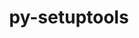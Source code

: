 ---
title: "py-setuptools"
layout: cache
categories: [package, develop-2025-03-30]
meta: {"compilers": ["none"], "num_specs": 57, "num_specs_by_stack": {"bootstrap-aarch64-darwin": 6, "bootstrap-x86_64-linux-gnu": 8, "build_systems": 1, "data-vis-sdk": 2, "developer-tools-aarch64-linux-gnu": 1, "developer-tools-darwin": 1, "developer-tools-x86_64_v3-linux-gnu": 1, "e4s": 9, "e4s-cray-rhel": 1, "e4s-neoverse-v2": 6, "e4s-oneapi": 7, "e4s-rocm-external": 2, "hep": 4, "ml-darwin-aarch64-mps": 5, "ml-linux-aarch64-cpu": 5, "ml-linux-aarch64-cuda": 5, "ml-linux-x86_64-cpu": 5, "ml-linux-x86_64-cuda": 5, "ml-linux-x86_64-rocm": 4, "radiuss": 4, "root": 57, "tutorial": 2}, "oss": ["centos7", "rhel8", "sequoia", "ubuntu18.04", "ubuntu20.04", "ubuntu22.04", "ubuntu24.04"], "platforms": ["darwin", "linux"], "stacks": ["bootstrap-aarch64-darwin", "bootstrap-x86_64-linux-gnu", "build_systems", "data-vis-sdk", "developer-tools-aarch64-linux-gnu", "developer-tools-darwin", "developer-tools-x86_64_v3-linux-gnu", "e4s", "e4s-cray-rhel", "e4s-neoverse-v2", "e4s-oneapi", "e4s-rocm-external", "hep", "ml-darwin-aarch64-mps", "ml-linux-aarch64-cpu", "ml-linux-aarch64-cuda", "ml-linux-x86_64-cpu", "ml-linux-x86_64-cuda", "ml-linux-x86_64-rocm", "radiuss", "root", "tutorial"], "targets": ["aarch64", "neoverse_v2", "x86_64_v3"], "versions": ["46.1.3", "57.4.0", "59.4.0", "63.4.3", "68.0.0", "75.3.0", "76.0.0"]}
spec_details: [{"compiler": "none", "hash": "2sinndrg7djqy75am6sfefmeyv7b7wbf", "os": "ubuntu22.04", "platform": "linux", "size": "-", "stacks": ["e4s-oneapi", "root"], "target": "x86_64_v3", "variants": ["build_system=generic"], "versions": ["76.0.0"]}, {"compiler": "none", "hash": "3hkg4uhimgmpfmiuvuodeu3xv362sslu", "os": "ubuntu24.04", "platform": "linux", "size": "-", "stacks": ["bootstrap-x86_64-linux-gnu", "ml-linux-x86_64-cpu", "ml-linux-x86_64-cuda", "ml-linux-x86_64-rocm", "root"], "target": "x86_64_v3", "variants": ["build_system=generic"], "versions": ["76.0.0"]}, {"compiler": "none", "hash": "63wtpildbdzaio3ngynkf72gmlxsho7r", "os": "ubuntu22.04", "platform": "linux", "size": "-", "stacks": ["e4s-oneapi", "root"], "target": "x86_64_v3", "variants": ["build_system=generic"], "versions": ["59.4.0"]}, {"compiler": "none", "hash": "6cyl25z6tjwaaylcvf2j5m2dgjhhnug7", "os": "sequoia", "platform": "darwin", "size": "-", "stacks": ["ml-darwin-aarch64-mps", "root"], "target": "aarch64", "variants": ["build_system=generic"], "versions": ["63.4.3"]}, {"compiler": "none", "hash": "6tlbuvh3gugzb277qpb2lwfi2ezduotj", "os": "ubuntu24.04", "platform": "linux", "size": "-", "stacks": ["ml-linux-aarch64-cpu", "ml-linux-aarch64-cuda", "root"], "target": "aarch64", "variants": ["build_system=generic"], "versions": ["76.0.0"]}, {"compiler": "none", "hash": "744z5wzzbwdn4tgxeo7b6afg7qnhv5ca", "os": "ubuntu24.04", "platform": "linux", "size": "-", "stacks": ["bootstrap-x86_64-linux-gnu", "ml-linux-x86_64-cpu", "ml-linux-x86_64-cuda", "ml-linux-x86_64-rocm", "root"], "target": "x86_64_v3", "variants": ["build_system=generic"], "versions": ["76.0.0"]}, {"compiler": "none", "hash": "bdxd7mduwk6pdnt5q4xf6lajz4lfr4gy", "os": "centos7", "platform": "linux", "size": "-", "stacks": ["developer-tools-x86_64_v3-linux-gnu", "root"], "target": "x86_64_v3", "variants": ["build_system=generic"], "versions": ["76.0.0"]}, {"compiler": "none", "hash": "ccuf2dmjwoarqj65jjsgq4sjejklafei", "os": "ubuntu22.04", "platform": "linux", "size": "-", "stacks": ["e4s", "e4s-rocm-external", "root"], "target": "x86_64_v3", "variants": ["build_system=generic"], "versions": ["76.0.0"]}, {"compiler": "none", "hash": "clt2owqrzlpkjnnzkcuu2ac4gqnoadz6", "os": "ubuntu22.04", "platform": "linux", "size": "-", "stacks": ["e4s", "root"], "target": "x86_64_v3", "variants": ["build_system=generic"], "versions": ["63.4.3"]}, {"compiler": "none", "hash": "csqpdcr5um4d4qqufm554j62ttrw7mho", "os": "ubuntu22.04", "platform": "linux", "size": "-", "stacks": ["e4s-oneapi", "root"], "target": "x86_64_v3", "variants": ["build_system=generic"], "versions": ["63.4.3"]}, {"compiler": "none", "hash": "d4ad5lhdbjxevvv4lycnz7hclviqmow7", "os": "sequoia", "platform": "darwin", "size": "-", "stacks": ["bootstrap-aarch64-darwin", "root"], "target": "aarch64", "variants": ["build_system=generic"], "versions": ["76.0.0"]}, {"compiler": "none", "hash": "dyfa442jv5olsa6up6j5amsin5wu2idp", "os": "ubuntu24.04", "platform": "linux", "size": "-", "stacks": ["ml-linux-aarch64-cpu", "ml-linux-aarch64-cuda", "root"], "target": "aarch64", "variants": ["build_system=generic"], "versions": ["76.0.0"]}, {"compiler": "none", "hash": "e5tq2fq5o47jnapfrw4fjgy3wvezft4h", "os": "ubuntu22.04", "platform": "linux", "size": "-", "stacks": ["e4s-neoverse-v2", "root"], "target": "neoverse_v2", "variants": ["build_system=generic"], "versions": ["76.0.0"]}, {"compiler": "none", "hash": "epsugex3p6lfc5x2btcmdmdo3mzbxko7", "os": "ubuntu24.04", "platform": "linux", "size": "-", "stacks": ["ml-linux-x86_64-cpu", "ml-linux-x86_64-cuda", "root"], "target": "x86_64_v3", "variants": ["build_system=generic"], "versions": ["63.4.3"]}, {"compiler": "none", "hash": "ewdalwspckuqg5rgx5edudtspvtvqqzj", "os": "ubuntu22.04", "platform": "linux", "size": "-", "stacks": ["e4s-neoverse-v2", "root"], "target": "neoverse_v2", "variants": ["build_system=generic"], "versions": ["76.0.0"]}, {"compiler": "none", "hash": "fhi6pxmrd7fgr6mbix22dx2yy2omkmye", "os": "ubuntu24.04", "platform": "linux", "size": "-", "stacks": ["ml-linux-aarch64-cpu", "ml-linux-aarch64-cuda", "root"], "target": "aarch64", "variants": ["build_system=generic"], "versions": ["63.4.3"]}, {"compiler": "none", "hash": "fkpmw6aoqi72jb2muerx5hbqbcyz75bj", "os": "ubuntu22.04", "platform": "linux", "size": "-", "stacks": ["e4s-oneapi", "root"], "target": "x86_64_v3", "variants": ["build_system=generic"], "versions": ["76.0.0"]}, {"compiler": "none", "hash": "fmliixjrnjs3m4kh6dc5xpl7j337dezr", "os": "ubuntu22.04", "platform": "linux", "size": "-", "stacks": ["e4s", "e4s-rocm-external", "root"], "target": "x86_64_v3", "variants": ["build_system=generic"], "versions": ["63.4.3"]}, {"compiler": "none", "hash": "fxmxhlnv7yhubxscjarfq4sd45kdzz3a", "os": "ubuntu24.04", "platform": "linux", "size": "-", "stacks": ["bootstrap-x86_64-linux-gnu", "root"], "target": "x86_64_v3", "variants": ["build_system=generic"], "versions": ["76.0.0"]}, {"compiler": "none", "hash": "gdwlvi7fltzancs2nvkyi6mdcyrvrazs", "os": "ubuntu24.04", "platform": "linux", "size": "-", "stacks": ["bootstrap-x86_64-linux-gnu", "ml-linux-x86_64-cpu", "ml-linux-x86_64-cuda", "ml-linux-x86_64-rocm", "root"], "target": "x86_64_v3", "variants": ["build_system=generic"], "versions": ["76.0.0"]}, {"compiler": "none", "hash": "gqc5yiz27g4bhhmgdzlhaf6mtoxsijwf", "os": "ubuntu22.04", "platform": "linux", "size": "-", "stacks": ["e4s", "root", "tutorial"], "target": "x86_64_v3", "variants": ["build_system=generic"], "versions": ["76.0.0"]}, {"compiler": "none", "hash": "grly7umkhl76mxw2bza55hoc755jz554", "os": "ubuntu20.04", "platform": "linux", "size": "-", "stacks": ["data-vis-sdk", "root"], "target": "x86_64_v3", "variants": ["build_system=generic"], "versions": ["76.0.0"]}, {"compiler": "none", "hash": "gzgywgqdxrx2ax3fshstrfsjb42oprf2", "os": "ubuntu22.04", "platform": "linux", "size": "-", "stacks": ["e4s-neoverse-v2", "root"], "target": "neoverse_v2", "variants": ["build_system=generic"], "versions": ["76.0.0"]}, {"compiler": "none", "hash": "hbolfaqindknfqkofa3mzgopdmkchngl", "os": "ubuntu24.04", "platform": "linux", "size": "-", "stacks": ["ml-linux-aarch64-cpu", "ml-linux-aarch64-cuda", "root"], "target": "aarch64", "variants": ["build_system=generic"], "versions": ["76.0.0"]}, {"compiler": "none", "hash": "hgbdb7gkkgrhqerrn5cjzbi7gfwrrqc2", "os": "ubuntu22.04", "platform": "linux", "size": "-", "stacks": ["hep", "root"], "target": "x86_64_v3", "variants": ["build_system=generic"], "versions": ["57.4.0"]}, {"compiler": "none", "hash": "hhu46hbydglwspa4wnomgau25hgiuiw4", "os": "ubuntu22.04", "platform": "linux", "size": "-", "stacks": ["hep", "root"], "target": "x86_64_v3", "variants": ["build_system=generic"], "versions": ["76.0.0"]}, {"compiler": "none", "hash": "hkkxqvdyjp7y7z3s2uhrua3aa2qbjmdc", "os": "ubuntu22.04", "platform": "linux", "size": "-", "stacks": ["e4s-neoverse-v2", "root"], "target": "neoverse_v2", "variants": ["build_system=generic"], "versions": ["59.4.0"]}, {"compiler": "none", "hash": "hukwjg4jvrgfksfm6ys4j36mnikkqslx", "os": "ubuntu24.04", "platform": "linux", "size": "-", "stacks": ["bootstrap-x86_64-linux-gnu", "root"], "target": "x86_64_v3", "variants": ["build_system=generic"], "versions": ["75.3.0"]}, {"compiler": "none", "hash": "it5hoa3kki6vb2nndetvr7duqboo35ve", "os": "sequoia", "platform": "darwin", "size": "-", "stacks": ["bootstrap-aarch64-darwin", "ml-darwin-aarch64-mps", "root"], "target": "aarch64", "variants": ["build_system=generic"], "versions": ["76.0.0"]}, {"compiler": "none", "hash": "jekv6dwigfo5hcjj2y4cwnpk77qvgzt6", "os": "ubuntu22.04", "platform": "linux", "size": "-", "stacks": ["e4s", "root"], "target": "x86_64_v3", "variants": ["build_system=generic"], "versions": ["76.0.0"]}, {"compiler": "none", "hash": "jl3zmwh7edwokt3wjrfcqmsyvbbc5tnm", "os": "ubuntu18.04", "platform": "linux", "size": "-", "stacks": ["radiuss", "root"], "target": "x86_64_v3", "variants": ["build_system=generic"], "versions": ["63.4.3"]}, {"compiler": "none", "hash": "jwgezmfo6xkth7jam7snrkejl7cdc4s5", "os": "sequoia", "platform": "darwin", "size": "-", "stacks": ["bootstrap-aarch64-darwin", "root"], "target": "aarch64", "variants": ["build_system=generic"], "versions": ["75.3.0"]}, {"compiler": "none", "hash": "jxphriakuvilyhqwotxsjtksbbmasbd2", "os": "sequoia", "platform": "darwin", "size": "-", "stacks": ["bootstrap-aarch64-darwin", "ml-darwin-aarch64-mps", "root"], "target": "aarch64", "variants": ["build_system=generic"], "versions": ["76.0.0"]}, {"compiler": "none", "hash": "jztjchrvgjrdxc7zgtfrrecl75s3fdny", "os": "ubuntu18.04", "platform": "linux", "size": "-", "stacks": ["radiuss", "root"], "target": "x86_64_v3", "variants": ["build_system=generic"], "versions": ["76.0.0"]}, {"compiler": "none", "hash": "kx7dgpkqcaaeo3jsyornzv36ckcwpr7h", "os": "ubuntu22.04", "platform": "linux", "size": "-", "stacks": ["hep", "root"], "target": "x86_64_v3", "variants": ["build_system=generic"], "versions": ["76.0.0"]}, {"compiler": "none", "hash": "l5fvbmbbupe6dwgtsicdpu6uuzlovsvz", "os": "sequoia", "platform": "darwin", "size": "-", "stacks": ["bootstrap-aarch64-darwin", "developer-tools-darwin", "ml-darwin-aarch64-mps", "root"], "target": "aarch64", "variants": ["build_system=generic"], "versions": ["76.0.0"]}, {"compiler": "none", "hash": "ln5igf2qgu2vvbtej24f4zq2gk6cp4at", "os": "ubuntu22.04", "platform": "linux", "size": "-", "stacks": ["e4s-oneapi", "root"], "target": "x86_64_v3", "variants": ["build_system=generic"], "versions": ["63.4.3"]}, {"compiler": "none", "hash": "ngyialarcse3eof5pwllyvi65unwjy45", "os": "ubuntu18.04", "platform": "linux", "size": "-", "stacks": ["build_systems", "radiuss", "root"], "target": "x86_64_v3", "variants": ["build_system=generic"], "versions": ["76.0.0"]}, {"compiler": "none", "hash": "pg4zqlu6uyd64wzfsg4p6k6orz5lilb2", "os": "ubuntu22.04", "platform": "linux", "size": "-", "stacks": ["hep", "root"], "target": "x86_64_v3", "variants": ["build_system=generic"], "versions": ["76.0.0"]}, {"compiler": "none", "hash": "pu3l443n6dercpvdkbk3hkhk3bxinaoo", "os": "ubuntu22.04", "platform": "linux", "size": "-", "stacks": ["e4s", "root"], "target": "x86_64_v3", "variants": ["build_system=generic"], "versions": ["59.4.0"]}, {"compiler": "none", "hash": "q6nibnu2bghdbs3kksdpp4muq2geliri", "os": "ubuntu22.04", "platform": "linux", "size": "-", "stacks": ["e4s", "root"], "target": "x86_64_v3", "variants": ["build_system=generic"], "versions": ["46.1.3"]}, {"compiler": "none", "hash": "sh5435522wc6jqoovwmgn2o6bcxk4tf3", "os": "ubuntu22.04", "platform": "linux", "size": "-", "stacks": ["e4s-neoverse-v2", "root"], "target": "neoverse_v2", "variants": ["build_system=generic"], "versions": ["63.4.3"]}, {"compiler": "none", "hash": "sjfiwtcvml57x5n6452fny5c5ifpjzuq", "os": "ubuntu24.04", "platform": "linux", "size": "-", "stacks": ["bootstrap-x86_64-linux-gnu", "root"], "target": "x86_64_v3", "variants": ["build_system=generic"], "versions": ["68.0.0"]}, {"compiler": "none", "hash": "u5d7iiqle3rfv5jnvn7gzcvvjshrahvy", "os": "ubuntu18.04", "platform": "linux", "size": "-", "stacks": ["radiuss", "root"], "target": "x86_64_v3", "variants": ["build_system=generic"], "versions": ["76.0.0"]}, {"compiler": "none", "hash": "uymsknz3qg43aizodn6fdew7tjhyesd4", "os": "ubuntu22.04", "platform": "linux", "size": "-", "stacks": ["e4s-oneapi", "root"], "target": "x86_64_v3", "variants": ["build_system=generic"], "versions": ["76.0.0"]}, {"compiler": "none", "hash": "uyyo3j7y5oznnvrde4ceu43beipsvyze", "os": "ubuntu22.04", "platform": "linux", "size": "-", "stacks": ["e4s", "root"], "target": "x86_64_v3", "variants": ["build_system=generic"], "versions": ["76.0.0"]}, {"compiler": "none", "hash": "va5ykq64q3re6eqi7kpfjp5tmokeqoog", "os": "ubuntu22.04", "platform": "linux", "size": "-", "stacks": ["e4s-neoverse-v2", "root"], "target": "neoverse_v2", "variants": ["build_system=generic"], "versions": ["76.0.0"]}, {"compiler": "none", "hash": "vrwl64spgjuqwkytkfn37gejvazppr54", "os": "rhel8", "platform": "linux", "size": "-", "stacks": ["e4s-cray-rhel", "root"], "target": "x86_64_v3", "variants": ["build_system=generic"], "versions": ["76.0.0"]}, {"compiler": "none", "hash": "vvbug2ux4cvri5zj4bu3mih4xx43pd74", "os": "ubuntu22.04", "platform": "linux", "size": "-", "stacks": ["e4s", "root"], "target": "x86_64_v3", "variants": ["build_system=generic"], "versions": ["76.0.0"]}, {"compiler": "none", "hash": "wdlxmjjc3gns2l3cklja3n5ezgvm6vsr", "os": "sequoia", "platform": "darwin", "size": "-", "stacks": ["bootstrap-aarch64-darwin", "ml-darwin-aarch64-mps", "root"], "target": "aarch64", "variants": ["build_system=generic"], "versions": ["76.0.0"]}, {"compiler": "none", "hash": "wgsc5k2r7y3t3yk6fsjn4wzmbgaxn65v", "os": "rhel8", "platform": "linux", "size": "-", "stacks": ["developer-tools-aarch64-linux-gnu", "root"], "target": "aarch64", "variants": ["build_system=generic"], "versions": ["76.0.0"]}, {"compiler": "none", "hash": "wtfeyxxyr4enwagpqpgarf5wk6nxct46", "os": "ubuntu20.04", "platform": "linux", "size": "-", "stacks": ["data-vis-sdk", "root"], "target": "x86_64_v3", "variants": ["build_system=generic"], "versions": ["63.4.3"]}, {"compiler": "none", "hash": "x4tcnatl7qaoqk7kvevfx5e6qayqgnwe", "os": "ubuntu24.04", "platform": "linux", "size": "-", "stacks": ["bootstrap-x86_64-linux-gnu", "ml-linux-x86_64-cpu", "ml-linux-x86_64-cuda", "ml-linux-x86_64-rocm", "root"], "target": "x86_64_v3", "variants": ["build_system=generic"], "versions": ["76.0.0"]}, {"compiler": "none", "hash": "ydyq75asllcp6gsihqvjym22nz7dn2e3", "os": "ubuntu24.04", "platform": "linux", "size": "-", "stacks": ["bootstrap-x86_64-linux-gnu", "root"], "target": "x86_64_v3", "variants": ["build_system=generic"], "versions": ["59.4.0"]}, {"compiler": "none", "hash": "ymu6iokdvsl2v6xkmzndzpvko7ayhmrz", "os": "ubuntu22.04", "platform": "linux", "size": "-", "stacks": ["root", "tutorial"], "target": "x86_64_v3", "variants": ["build_system=generic"], "versions": ["76.0.0"]}, {"compiler": "none", "hash": "z2nplj4uytikskz5gljshrvdt4q4gncn", "os": "ubuntu24.04", "platform": "linux", "size": "-", "stacks": ["ml-linux-aarch64-cpu", "ml-linux-aarch64-cuda", "root"], "target": "aarch64", "variants": ["build_system=generic"], "versions": ["76.0.0"]}, {"compiler": "none", "hash": "z77eijk5xzgujcrqtxagsqg44v2fcmr3", "os": "ubuntu22.04", "platform": "linux", "size": "-", "stacks": ["e4s-oneapi", "root"], "target": "x86_64_v3", "variants": ["build_system=generic"], "versions": ["76.0.0"]}]
---